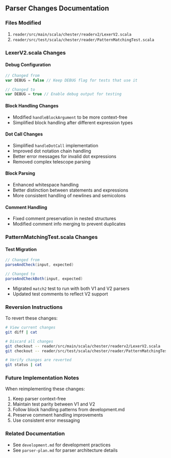 ## Parser Changes Documentation

### Files Modified
1. `reader/src/main/scala/chester/readerv2/LexerV2.scala`
2. `reader/src/test/scala/chester/reader/PatternMatchingTest.scala`

### LexerV2.scala Changes

#### Debug Configuration
```scala
// Changed from
var DEBUG = false // Keep DEBUG flag for tests that use it

// Changed to
var DEBUG = true // Enable debug output for testing
```

#### Block Handling Changes
- Modified `handleBlockArgument` to be more context-free
- Simplified block handling after different expression types

#### Dot Call Changes
- Simplified `handleDotCall` implementation
- Improved dot notation chain handling
- Better error messages for invalid dot expressions
- Removed complex telescope parsing

#### Block Parsing
- Enhanced whitespace handling
- Better distinction between statements and expressions
- More consistent handling of newlines and semicolons

#### Comment Handling
- Fixed comment preservation in nested structures
- Modified comment info merging to prevent duplicates

### PatternMatchingTest.scala Changes

#### Test Migration
```scala
// Changed from
parseAndCheck(input, expected)

// Changed to
parseAndCheckBoth(input, expected)
```

- Migrated `match2` test to run with both V1 and V2 parsers
- Updated test comments to reflect V2 support

### Reversion Instructions

To revert these changes:

```bash
# View current changes
git diff | cat

# Discard all changes
git checkout -- reader/src/main/scala/chester/readerv2/LexerV2.scala
git checkout -- reader/src/test/scala/chester/reader/PatternMatchingTest.scala

# Verify changes are reverted
git status | cat
```

### Future Implementation Notes

When reimplementing these changes:
1. Keep parser context-free
2. Maintain test parity between V1 and V2
3. Follow block handling patterns from development.md
4. Preserve comment handling improvements
5. Use consistent error messaging

### Related Documentation
- See `development.md` for development practices
- See `parser-plan.md` for parser architecture details 